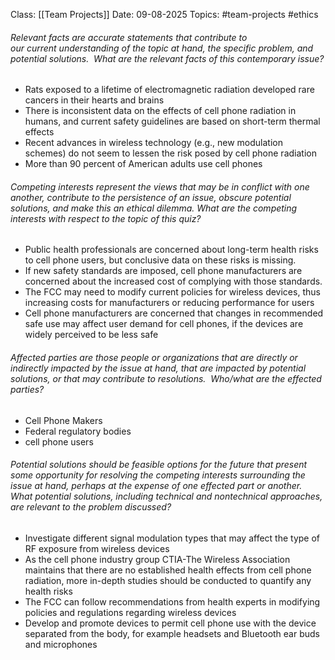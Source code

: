Class: [[Team Projects]]
Date: 09-08-2025
Topics: #team-projects #ethics 
###### Relevant facts are accurate statements that contribute to our current understanding of the topic at hand, the specific problem, and potential solutions.  What are the relevant facts of this contemporary issue?
- Rats exposed to a lifetime of electromagnetic radiation developed rare cancers in their hearts and brains
- There is inconsistent data on the effects of cell phone radiation in humans, and current safety guidelines are based on short-term thermal effects
- Recent advances in wireless technology (e.g., new modulation schemes) do not seem to lessen the risk posed by cell phone radiation
- More than 90 percent of American adults use cell phones
###### Competing interests represent the views that may be in conflict with one another, contribute to the persistence of an issue, obscure potential solutions, and make this an ethical dilemma. What are the competing interests with respect to the topic of this quiz?
- Public health professionals are concerned about long-term health risks to cell phone users, but conclusive data on these risks is missing.
- If new safety standards are imposed, cell phone manufacturers are concerned about the increased cost of complying with those standards.
- The FCC may need to modify current policies for wireless devices, thus increasing costs for manufacturers or reducing performance for users
- Cell phone manufacturers are concerned that changes in recommended safe use may affect user demand for cell phones, if the devices are widely perceived to be less safe
###### Affected parties are those people or organizations that are directly or indirectly impacted by the issue at hand, that are impacted by potential solutions, or that may contribute to resolutions.  Who/what are the effected parties?
- Cell Phone Makers
-  Federal regulatory bodies
- cell phone users
###### Potential solutions should be feasible options for the future that present some opportunity for resolving the competing interests surrounding the issue at hand, perhaps at the expense of one effected part or another.  What potential solutions, including technical and nontechnical approaches, are relevant to the problem discussed?
- Investigate different signal modulation types that may affect the type of RF exposure from wireless devices
- As the cell phone industry group CTIA-The Wireless Association maintains that there are no established health effects from cell phone radiation, more in-depth studies should be conducted to quantify any health risks
- The FCC can follow recommendations from health experts in modifying policies and regulations regarding wireless devices
- Develop and promote devices to permit cell phone use with the device separated from the body, for example headsets and Bluetooth ear buds and microphones